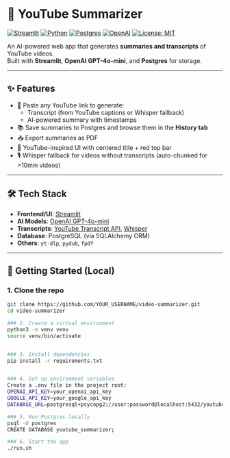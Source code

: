 # 🎥 YouTube Summarizer

[![Streamlit](https://img.shields.io/badge/Streamlit-App-red?logo=streamlit)](https://streamlit.io)
[![Python](https://img.shields.io/badge/Python-3.9%2B-blue?logo=python)](https://www.python.org/)
[![Postgres](https://img.shields.io/badge/Postgres-Database-336791?logo=postgresql)](https://www.postgresql.org/)
[![OpenAI](https://img.shields.io/badge/OpenAI-GPT--4o--mini-412991?logo=openai)](https://openai.com/)
[![License: MIT](https://img.shields.io/badge/License-MIT-green.svg)](https://opensource.org/licenses/MIT)

An AI-powered web app that generates **summaries and transcripts** of YouTube videos.  
Built with **Streamlit**, **OpenAI GPT-4o-mini**, and **Postgres** for storage.

---

## ✨ Features
- 🔗 Paste any YouTube link to generate:
  - Transcript (from YouTube captions or Whisper fallback)
  - AI-powered summary with timestamps
- 📚 Save summaries to Postgres and browse them in the **History tab**
- 📥 Export summaries as PDF
- 🎨 YouTube-inspired UI with centered title + red top bar
- 🎙️ Whisper fallback for videos without transcripts (auto-chunked for >10min videos)

---

## 🛠️ Tech Stack
- **Frontend/UI**: [Streamlit](https://streamlit.io/)
- **AI Models**: [OpenAI GPT-4o-mini](https://platform.openai.com/)
- **Transcripts**: [YouTube Transcript API](https://github.com/jdepoix/youtube-transcript-api), [Whisper](https://openai.com/research/whisper)
- **Database**: PostgreSQL (via SQLAlchemy ORM)
- **Others**: `yt-dlp`, `pydub`, `fpdf`

---

## 🚀 Getting Started (Local)

### 1. Clone the repo
```bash
git clone https://github.com/YOUR_USERNAME/video-summarizer.git
cd video-summarizer

### 2. Create a virtual environment
python3 -m venv venv
source venv/bin/activate


### 3. Install dependencies
pip install -r requirements.txt


### 4. Set up environment variables
Create a .env file in the project root:
OPENAI_API_KEY=your_openai_api_key
GOOGLE_API_KEY=your_google_api_key
DATABASE_URL=postgresql+psycopg2://user:password@localhost:5432/youtube_summarizer

### 5. Run Postgres locally
psql -U postgres
CREATE DATABASE youtube_summarizer;

### 6. Start the app
./run.sh
